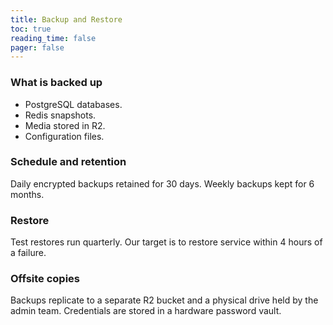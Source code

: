 ```yaml
---
title: Backup and Restore
toc: true
reading_time: false
pager: false
---
```


### What is backed up

- PostgreSQL databases.
- Redis snapshots.
- Media stored in R2.
- Configuration files.

### Schedule and retention

Daily encrypted backups retained for 30 days. Weekly backups kept for 6 months.

### Restore

Test restores run quarterly. Our target is to restore service within 4 hours of a failure.

### Offsite copies

Backups replicate to a separate R2 bucket and a physical drive held by the admin team. Credentials are stored in a hardware password vault.

